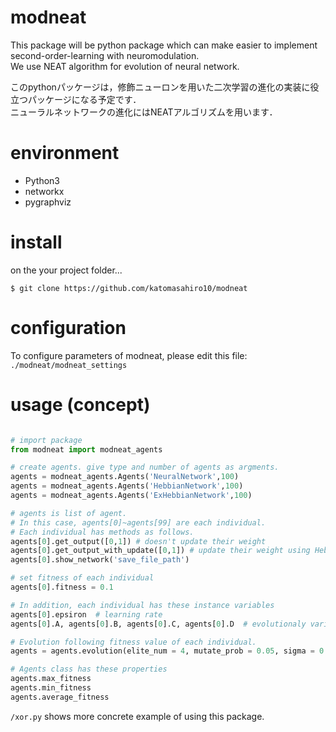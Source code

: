 # modneat

This package will be python package which can make easier to implement second-order-learning with neuromodulation.  
We use NEAT algorithm for evolution of neural network.  


このpythonパッケージは，修飾ニューロンを用いた二次学習の進化の実装に役立つパッケージになる予定です．  
ニューラルネットワークの進化にはNEATアルゴリズムを用います． 

# environment  
- Python3  
- networkx  
- pygraphviz  

# install  
on the your project folder...
```
$ git clone https://github.com/katomasahiro10/modneat
```

# configuration  
To configure parameters of modneat, please edit this file: `./modneat/modneat_settings`  

# usage (concept)  
```python

# import package
from modneat import modneat_agents

# create agents. give type and number of agents as argments.
agents = modneat_agents.Agents('NeuralNetwork',100)
agents = modneat_agents.Agents('HebbianNetwork',100)
agents = modneat_agents.Agents('ExHebbianNetwork',100)

# agents is list of agent.
# In this case, agents[0]~agents[99] are each individual.
# Each individual has methods as follows.
agents[0].get_output([0,1]) # doesn't update their weight
agents[0].get_output_with_update([0,1]) # update their weight using Hebb's rule and modulation neurons
agents[0].show_network('save_file_path') 

# set fitness of each individual
agents[0].fitness = 0.1

# In addition, each individual has these instance variables
agents[0].epsiron  # learning rate
agents[0].A, agents[0].B, agents[0].C, agents[0].D  # evolutionaly variables(only in 'ExHebbianNetwork' agent)

# Evolution following fitness value of each individual.
agents = agents.evolution(elite_num = 4, mutate_prob = 0.05, sigma = 0.1)

# Agents class has these properties
agents.max_fitness
agents.min_fitness
agents.average_fitness
```  

`/xor.py` shows more concrete example of using this package.
